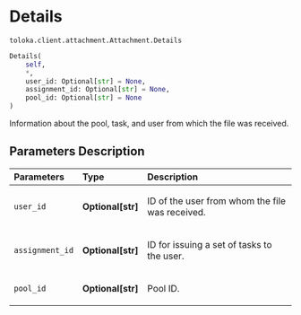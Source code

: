 # Details
`toloka.client.attachment.Attachment.Details`

```python
Details(
    self,
    *,
    user_id: Optional[str] = None,
    assignment_id: Optional[str] = None,
    pool_id: Optional[str] = None
)
```

Information about the pool, task, and user from which the file was received.

## Parameters Description

| Parameters | Type | Description |
| :----------| :----| :-----------|
`user_id`|**Optional\[str\]**|<p>ID of the user from whom the file was received.</p>
`assignment_id`|**Optional\[str\]**|<p>ID for issuing a set of tasks to the user.</p>
`pool_id`|**Optional\[str\]**|<p>Pool ID.</p>
